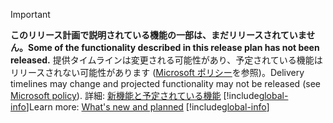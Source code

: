 > [!IMPORTANT]
> <span data-ttu-id="129be-101">**このリリース計画で説明されている機能の一部は、まだリリースされていません。**</span><span class="sxs-lookup"><span data-stu-id="129be-101">**Some of the functionality described in this release plan has not been released.**</span></span> <span data-ttu-id="129be-102">提供タイムラインは変更される可能性があり、予定されている機能はリリースされない可能性があります ([Microsoft ポリシー](https://go.microsoft.com/fwlink/p/?linkid=2007332)を参照)。</span><span class="sxs-lookup"><span data-stu-id="129be-102">Delivery timelines may change and projected functionality may not be released (see [Microsoft policy](https://go.microsoft.com/fwlink/p/?linkid=2007332)).</span></span> <span data-ttu-id="129be-103">詳細: [新機能と予定されている機能](/dynamics365-release-plan/2020wave1/dynamics365-human-resources/planned-features) 
> [!include[global-info](global-info.md)]</span><span class="sxs-lookup"><span data-stu-id="129be-103">Learn more: [What's new and planned](/dynamics365-release-plan/2020wave1/dynamics365-human-resources/planned-features) 
[!include[global-info](global-info.md)]</span></span>